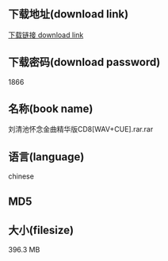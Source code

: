 ## 下载地址(download link)
[下载链接 download link](https://tutu365.netlify.app/?s=%E5%88%98%E6%B8%85%E6%B1%A0%E6%80%80%E5%BF%B5%E9%87%91%E6%9B%B2%E7%B2%BE%E5%8D%8E%E7%89%88CD8%5BWAV%2BCUE%5D.rar)

## 下载密码(download password)
1866

## 名称(book name)
刘清池怀念金曲精华版CD8[WAV+CUE].rar.rar

## 语言(language)
chinese

## MD5


## 大小(filesize)
396.3 MB
